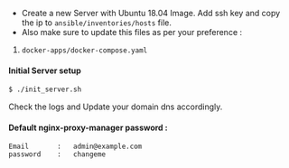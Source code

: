 * Create a new Server with Ubuntu 18.04 Image. Add ssh key and copy the ip to `ansible/inventories/hosts` file.
* Also make sure to update this files as per your preference :

 1. `docker-apps/docker-compose.yaml`

#### Initial Server setup

```sh
$ ./init_server.sh
```

Check the logs and Update your domain dns accordingly.

#### Default nginx-proxy-manager password :

```
Email		:   admin@example.com
password 	: 	changeme
```